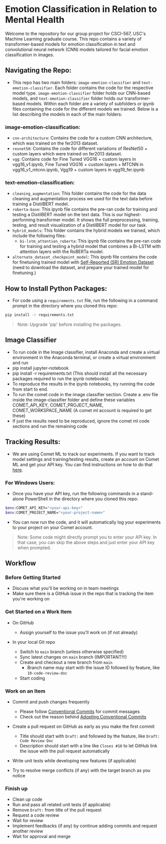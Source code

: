 # Emotion Classification in Relation to Mental Health 

Welcome to the repository for our group project for CSCI-567, USC's Machine Learning graduate course. This repo contains a variety of transformer-based models for emotion classification in text and convolutional neural network (CNN) models tailored for facial emotion classification in images.

## Navigating the Repo:
- This repo has two main folders: `image-emotion-classifier` and `text-emotion-classifier`. Each folder contains the code for the respective model type. `image-emotion-classifier` folder holds our CNN-based models, and `text-emotion-classifier` folder holds our transformer-based models. Within each folder are a variety of subfolders or ipynb files containing the code for the different models we trained. Below is a list describing the models in each of the main folders:
### image-emotion-classification:
- `cnn-architecture`: Contains the code for a custom CNN architecture, which was trained on the fer2013 dataset.
- `resnet50`: Contains the code for different variations of ResNet50 + custom layers which were trained on fer2013 dataset.
- `vgg`: Contains code for Fine Tuned VGG16 + custom layers in vgg16_v1.ipynb, Fine Tuned VGG16 + custom layers + MTCNN in vgg16_v1_mtcnn.ipynb, Vgg19 + custom layers in vgg19_fer.ipynb

### text-emotion-classification:
- `cleaning_augmentation`: This folder contains the code for the data cleaning and augmentation process we used for the text data before training a DistilBERT model.
- `roberta-base`: This ipynb file contains the pre-ran code for training and testing a DistilBERT model on the text data. This is our highest-performing transformer model. It shows the full preprocessing, training, testing, and result visualization of a DistilBERT model for our task. 
- `hybrid_models`: This folder contains the hybrid models we trained, which include the following files:
    - `bi-lstm_attention_roberta`: This ipynb file contains the pre-ran code for training and testing a hybrid model that combines a Bi-LSTM with attention layers with the RoBERTa model.
- `alternate_dataset_checkpoint_model`: This ipynb file contains the code for finetuning trained model with [Self-Reported (SR) Emotion Dataset](https://github.com/EmotionDetection/Self-Reported-SR-emotion-dataset) (need to download the dataset, and prepare your trained model for finetuning.)


## How to Install Python Packages:
- For code using a `requirements.txt` file, run the following in a command prompt in the directory where you cloned this repo:
```bash
pip install -r requirements.txt
```
> Note: Upgrade 'pip' before installing the packages.

## Image Classifier
- To run code in the Image classifier, install Anaconda and create a virtual environment in the Anaconda terminal, or create a virtual environment and run
- pip install jupyter-notebook
- pip install -r requirements.txt (This should install all the necessary packages required to run the ipynb notebooks)
- To reproduce the results in the ipynb notebooks, try running the code from start to end.
- To run the comet code in the image classifier section. Create a .env file inside the image-classifier folder and define these variables COMET_API_KEY, COMET_PROJECT_NAME, COMET_WORKSPACE_NAME (A comet ml account is required to get these)
- If just the results need to be reproduced, ignore the comet ml code sections and run the remaining code

## Tracking Results:
- We are using Comet ML to track our experiments. If you want to track model settings and training/testing results, create an account on Comet ML and get your API key. You can find instructions on how to do that [here](https://www.comet.com/docs/v2/guides/getting-started/quickstart/).
### For Windows Users:
- Once you have your API key, run the following commands in a stand-alone PowerShell in the directory where you cloned this repo:
```bash
$env:COMET_API_KEY="<your-api-key>"
$env:COMET_PROJECT_NAME="<your-project-name>"
```
- You can now run the code, and it will automatically log your experiments to your project on your Comet account.
> Note: Some code might directly prompt you to enter your API key. In that case, you can skip the above steps and just enter your API key when prompted.

## Workflow

### Before Getting Started

- Discuss what you'll be working on in team meetings
- Make sure there is a GitHub issue in the repo that is tracking the item you're working on

### Get Started on a Work Item

- On GitHub
  - Assign yourself to the issue you'll work on (if not already)

- In your local Git repo
  - Switch to `main` branch (unless otherwise specified)
  - Sync latest changes on `main` branch (IMPORTANT!!!)
  - Create and checkout a new branch from `main`
    - Branch name may start with the issue ID followed by feature, like `10-code-review-doc`
  - Start coding

### Work on an Item

- Commit and push changes frequently
  - Please follow [Conventional Commits](https://www.conventionalcommits.org/) for commit messages
  - Check out the reason behind [Adopting Conventional Commits](/blog/memo-2021-07-21#adopting-conventional-commits)

- Create a pull request on GitHub as early as you make the first commit
  - Title should start with `Draft:` and followed by the feature, like `Draft: Code Review Doc`
  - Description should start with a line like `Closes #10` to let GitHub link the issue with the pull request automatically

- Write unit tests while developing new features (if applicable)

- Try to resolve merge conflicts (if any) with the target branch as you notice

### Finish up

- Clean up code
- Run and pass all related unit tests (if applicable)
- Remove `Draft:` from title of the pull request
- Request a code review
- Wait for review
- Implement feedbacks (if any) by continue adding commits and request another review
- Wait for approval and merge

